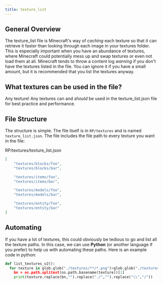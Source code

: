 ```yaml
---
title: texture_list
---
```


## General Overview

The texture_list file is Minecraft's way of *caching* each texture so that it can retrieve it faster than looking through each image in your textures folder. This is especially important when you have an abundance of textures, where Minecraft could potentially mess up and swap textures or even not load them at all. Minecraft tends to throw a content log _warning_ if you don't have the textures listed in the file. You can ignore it if you have a small amount, but it is recommended that you list the textures anyway.

## What textures can be used in the file?

Any texture! Any textures can and _should_ be used in the texture_list.json file for best practice and performance.

## File Structure

The structure is simple. The file itself is in `RP/textures` and is named `texture_list.json`. The file includes the file path to every texture you want in the file:

<CodeHeader>RP/textures/texture_list.json</CodeHeader>

```json
[
	"textures/blocks/foo",
	"textures/blocks/bar",

	"textures/items/foo",
	"textures/items/bar",

	"textures/models/foo",
	"textures/models/bar",

	"textures/entity/foo",
	"textures/entity/bar"
]
```

## Automating

If you have a lot of textures, this could obviously be tedious to go and list all the texture paths. In this case, we can use **Python** (or another language if you prefer) to help us with automating these paths. Here is an example code in python:

<CodeHeader></CodeHeader>

```python
def list_textures_v2():
  for texture in glob.glob("./textures/**/*.png")+glob.glob("./textures/**/*.tga):
    bn = os.path.splitext(os.path.basename(texture))[1]
    print(texture.replace(bn,"").replace("./","").replace("\\","/"))
```
